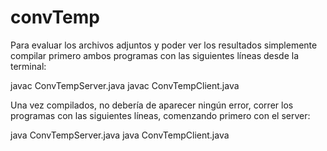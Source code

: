 # convTemp

Para evaluar los archivos adjuntos y poder ver los resultados simplemente compilar primero ambos programas con las siguientes líneas desde la terminal:

javac ConvTempServer.java
javac ConvTempClient.java

Una vez compilados, no debería de aparecer ningún error, correr los programas con las siguientes líneas, comenzando primero con el server:

java ConvTempServer.java
java ConvTempClient.java
